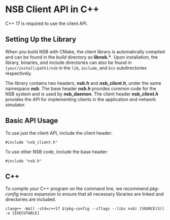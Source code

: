 # NSB Client API in C++

C++ 17 is required to use the client API.

## Setting Up the Library
When you build NSB with CMake, the client library is automatically compiled and can be found in the _build_ directory as **libnsb.\***.
Upon installation, the library, binaries, and include directories can also be found in 
```[your/install/path]/nsb``` in the ```lib```, ```include```, and ```bin``` subdirectories respectively.

The library contains two headers, **_nsb.h_** and **_nsb_client.h_**, under the same namespace **_nsb_**. The base header **_nsb.h_** provides common code for the NSB system and is used by **nsb_daemon**.
The client header **_nsb_client.h_** provides the API for implementing clients in the application and network simulator.

## Basic API Usage

To use just the client API, include the client header:
```
#include "nsb_client.h"
```
To use other NSB code, include the base header:
```
#include "nsb.h"
```

## C++
To compile your C++ program on the command line, we recommend _pkg-config_
macro expansion to ensure that all necessary libraries are linked and 
directories are included.
```
clang++ -Wall -std=c++17 $(pkg-config --cflags --libs nsb) [SOURCE(S)] -o [EXECUTABLE]
```